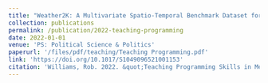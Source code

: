 ```yaml
---
title: "Weather2K: A Multivariate Spatio-Temporal Benchmark Dataset for Meteorological Forecasting Based on Real-Time Observation Data from Ground Weather Stations"
collection: publications
permalink: /publication/2022-teaching-programming
date: 2022-01-01
venue: 'PS: Political Science & Politics'
paperurl: '/files/pdf/teaching/Teaching Programming.pdf'
link: 'https://doi.org/10.1017/S1049096521001153'
citation: 'Williams, Rob. 2022. &quot;Teaching Programming Skills in Methods Courses is an Opportunity, not a Burden.&quot; <i>PS: Political Science & Politics</i> 55(1): 221-224. doi:10.1017/S1049096521001153'
---
```

